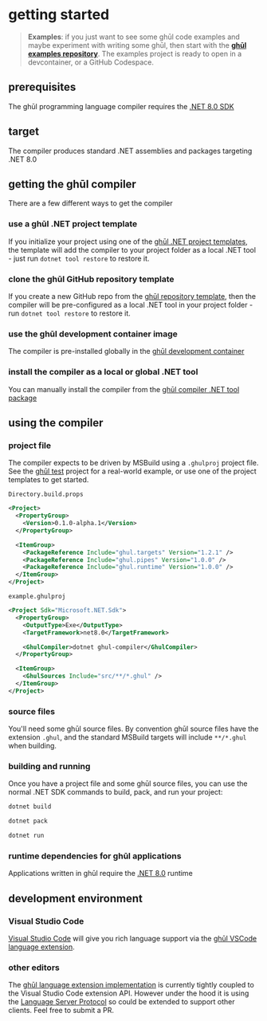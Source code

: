# getting started

> **Examples**: if you just want to see some ghūl code examples and maybe experiment with writing some ghūl, then start with the **[ghūl examples repository](https://github.com/degory/ghul-examples)**. The examples project is ready to open in a devcontainer, or a GitHub Codespace.

## prerequisites

The ghūl programming language compiler requires the [.NET 8.0 SDK](https://dotnet.microsoft.com/en-us/download/dotnet/8.0)

## target

The compiler produces standard .NET assemblies and packages targeting .NET 8.0

## getting the ghūl compiler

There are a few different ways to get the compiler

### use a ghūl .NET project template

If you initialize your project using one of the [ghūl .NET project templates](https://www.nuget.org/packages/ghul.templates/), the template will add the compiler to your project folder as a local .NET tool - just run `dotnet tool restore` to restore it. 

### clone the ghūl GitHub repository template

If you create a new GitHub repo from the [ghūl repository template](https://github.com/degory/ghul-repository-template), then the compiler will be pre-configured as a local .NET tool in your project folder - run `dotnet tool restore` to restore it.

### use the ghūl development container image

The compiler is pre-installed globally in the [ghūl development container](https://github.com/users/degory/packages/container/package/ghul%2Fdevcontainer)

### install the compiler as a local or global .NET tool

You can manually install the compiler from the [ghūl compiler .NET tool package](https://www.nuget.org/packages/ghul.compiler/)

## using the compiler

### project file

The compiler expects to be driven by MSBuild using a `.ghulproj` project file.
See the [ghūl test](https://github.com/degory/ghul-test) project for
a real-world example, or use one of the project templates to get started.

`Directory.build.props`
```xml
<Project>
  <PropertyGroup>
    <Version>0.1.0-alpha.1</Version>
  </PropertyGroup>

  <ItemGroup>
    <PackageReference Include="ghul.targets" Version="1.2.1" />
    <PackageReference Include="ghul.pipes" Version="1.0.0" />
    <PackageReference Include="ghul.runtime" Version="1.0.0" />
  </ItemGroup>
</Project>
```

`example.ghulproj`
```xml
<Project Sdk="Microsoft.NET.Sdk">
  <PropertyGroup>
    <OutputType>Exe</OutputType>
    <TargetFramework>net8.0</TargetFramework>

    <GhulCompiler>dotnet ghul-compiler</GhulCompiler>
  </PropertyGroup>

  <ItemGroup>
    <GhulSources Include="src/**/*.ghul" />
  </ItemGroup>
</Project>
```

### source files

You'll need some ghūl source files. By convention ghūl source files have the extension `.ghul`, and the standard MSBuild targets will include `**/*.ghul` when building.

### building and running

Once you have a project file and some ghūl source files, you can use the normal
.NET SDK commands to build, pack, and run your project:

```bash
dotnet build
```

```bash
dotnet pack
```

```bash
dotnet run
```

### runtime dependencies for ghūl applications

Applications written in ghūl require the [.NET 8.0](https://dotnet.microsoft.com/download/dotnet/8.0) runtime

## development environment

### Visual Studio Code

[Visual Studio Code](https://code.visualstudio.com) will give you rich language support via the [ghūl VSCode language extension](https://marketplace.visualstudio.com/items?itemName=degory.ghul).

### other editors

The [ghūl language extension implementation](https://github.com/degory/ghul-vsce) is currently tightly coupled to the Visual Studio Code extension API. However under the hood it is using the [Language Server Protocol](https://microsoft.github.io/language-server-protocol/) so could be extended to support other clients. Feel free to submit a PR. 